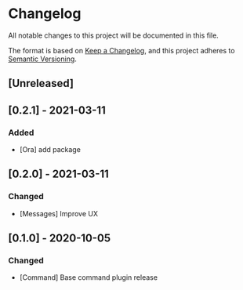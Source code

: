 # Changelog
All notable changes to this project will be documented in this file.

The format is based on [Keep a Changelog](https://keepachangelog.com/en/1.0.0/),
and this project adheres to [Semantic Versioning](https://semver.org/spec/v2.0.0.html).

## [Unreleased]

## [0.2.1] - 2021-03-11
### Added

- [Ora] add package
## [0.2.0] - 2021-03-11
### Changed

- [Messages] Improve UX
## [0.1.0] - 2020-10-05
### Changed
- [Command] Base command plugin release
